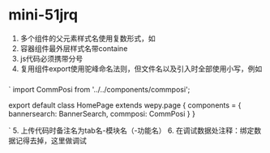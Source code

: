 # mini-51jrq
1. 多个组件的父元素样式名使用复数形式，如<view class="comm-posis-container">
2. 容器组件最外层样式名带containe
3. js代码必须携带分号
4. 复用组件export使用驼峰命名法则，但文件名以及引入时全部使用小写，例如
###
`
import CommPosi from '../../components/commposi';

export default class HomePage extends wepy.page {
  components = {
    bannersearch: BannerSearch,
    commposi: CommPosi
  }
}

`
5. 上传代码时备注名为tab名-模块名（-功能名）
6. 在调试数据处注释：绑定数据记得去掉，这里做调试


